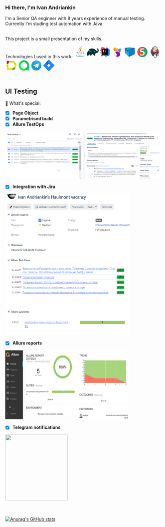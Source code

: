 ### Hi there, I'm Ivan Andriankin

I'm a Senior QA engineer with 8 years experience of manual testing. Currently I'm studing test automation with Java.
<br><br>
 
This project is a small presentation of my skills.

Technologies I used in this work:
![This is an image](/icons/Java.png)![This is an image](/icons/Gradle.png)![This is an image](/icons/Intelij_IDEA.png)![This is an image](/icons/Selenide.png)![This is an image](/icons/Selenoid.png)![This is an image](/icons/JUnit5.png)![This is an image](/icons/Jenkins.png)![This is an image](/icons/Allure_Report.png)![This is an image](/icons/AllureTestOps.png)![This is an image](/icons/Telegram.png)![This is an image](/icons/Jira.png)</br></br>


## UI Testing

:triangular_flag_on_post: What's special:

- [x] <b>Page Object</b>
- [x] <b>Parametrised build</b>
- [x] <b>Allure TestOps</b>
<img src="/images/Allure_TestOps.png" width="500" height="150">

- [x] <b>Integration with Jira</b>
<img src="/images/Jira.png" width="400" height="450">

- [x] <b>Allure reports</b>
<img src="/images/Allure_Report.png" width="400" height="220">

- [x] <b>Telegram notifications</b>
<img src="/images/telegram-notification.png" width="200" height="210">

<br><br>
[![Anurag's GitHub stats](https://github-readme-stats.vercel.app/api?username=ivan-andriankin)](https://github.com/ivan-andriankin/vacancy-haulmont/github-readme-stats)

